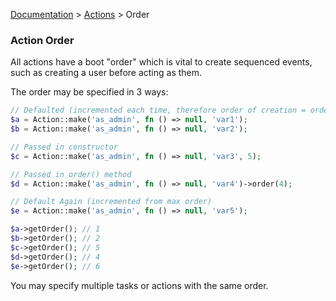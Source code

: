 [Documentation](/docs/documentation.md) > [Actions](/docs/actions.md) > Order

### Action Order

All actions have a boot "order" which is vital to create sequenced events, such as creating a user before acting as them.

The order may be specified in 3 ways:

```php
// Defaulted (incremented each time, therefore order of creation = order of boot)
$a = Action::make('as_admin', fn () => null, 'var1');
$b = Action::make('as_admin', fn () => null, 'var2');

// Passed in constructor
$c = Action::make('as_admin', fn () => null, 'var3', 5);

// Passed in order() method
$d = Action::make('as_admin', fn () => null, 'var4')->order(4);

// Default Again (incremented from max order)
$e = Action::make('as_admin', fn () => null, 'var5');

$a->getOrder(); // 1
$b->getOrder(); // 2
$c->getOrder(); // 5
$d->getOrder(); // 4
$e->getOrder(); // 6
```

You may specify multiple tasks or actions with the same order.
